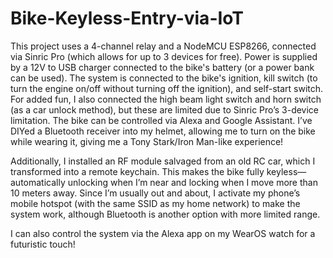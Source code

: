 # Bike-Keyless-Entry-via-IoT

This project uses a 4-channel relay and a NodeMCU ESP8266, connected via Sinric Pro (which allows for up to 3 devices for free). Power is supplied by a 12V to USB charger connected to the bike's battery (or a power bank can be used). The system is connected to the bike's ignition, kill switch (to turn the engine on/off without turning off the ignition), and self-start switch.
For added fun, I also connected the high beam light switch and horn switch (as a car unlock method), but these are limited due to Sinric Pro’s 3-device limitation. The bike can be controlled via Alexa and Google Assistant. I’ve DIYed a Bluetooth receiver into my helmet, allowing me to turn on the bike while wearing it, giving me a Tony Stark/Iron Man-like experience!

Additionally, I installed an RF module salvaged from an old RC car, which I transformed into a remote keychain. This makes the bike fully keyless—automatically unlocking when I’m near and locking when I move more than 10 meters away. Since I’m usually out and about, I activate my phone’s mobile hotspot (with the same SSID as my home network) to make the system work, although Bluetooth is another option with more limited range.

I can also control the system via the Alexa app on my WearOS watch for a futuristic touch!
